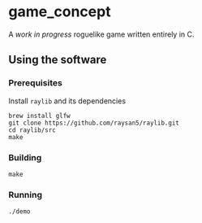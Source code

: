 # game_concept

A *work in progress* roguelike game written entirely in C.

## Using the software
### Prerequisites
Install `raylib` and its dependencies
```
brew install glfw
git clone https://github.com/raysan5/raylib.git
cd raylib/src
make
```

### Building
```
make
```

### Running
```
./demo
```
